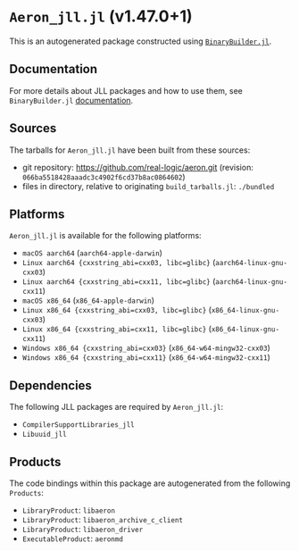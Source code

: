 # `Aeron_jll.jl` (v1.47.0+1)

This is an autogenerated package constructed using [`BinaryBuilder.jl`](https://github.com/JuliaPackaging/BinaryBuilder.jl).

## Documentation

For more details about JLL packages and how to use them, see `BinaryBuilder.jl` [documentation](https://docs.binarybuilder.org/stable/jll/).

## Sources

The tarballs for `Aeron_jll.jl` have been built from these sources:

* git repository: https://github.com/real-logic/aeron.git (revision: `066ba5518428aaadc3c4902f6cd37b8ac0864602`)
* files in directory, relative to originating `build_tarballs.jl`: `./bundled`

## Platforms

`Aeron_jll.jl` is available for the following platforms:

* `macOS aarch64` (`aarch64-apple-darwin`)
* `Linux aarch64 {cxxstring_abi=cxx03, libc=glibc}` (`aarch64-linux-gnu-cxx03`)
* `Linux aarch64 {cxxstring_abi=cxx11, libc=glibc}` (`aarch64-linux-gnu-cxx11`)
* `macOS x86_64` (`x86_64-apple-darwin`)
* `Linux x86_64 {cxxstring_abi=cxx03, libc=glibc}` (`x86_64-linux-gnu-cxx03`)
* `Linux x86_64 {cxxstring_abi=cxx11, libc=glibc}` (`x86_64-linux-gnu-cxx11`)
* `Windows x86_64 {cxxstring_abi=cxx03}` (`x86_64-w64-mingw32-cxx03`)
* `Windows x86_64 {cxxstring_abi=cxx11}` (`x86_64-w64-mingw32-cxx11`)

## Dependencies

The following JLL packages are required by `Aeron_jll.jl`:

* `CompilerSupportLibraries_jll`
* `Libuuid_jll`

## Products

The code bindings within this package are autogenerated from the following `Products`:

* `LibraryProduct`: `libaeron`
* `LibraryProduct`: `libaeron_archive_c_client`
* `LibraryProduct`: `libaeron_driver`
* `ExecutableProduct`: `aeronmd`
